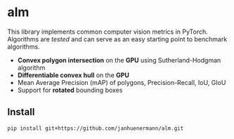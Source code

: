 # alm
This library implements common computer vision metrics in PyTorch. Algorithms are _tested_ and can serve as an easy starting point to benchmark algorithms.

- **Convex polygon intersection** on the **GPU** using Sutherland-Hodgman algorithm
- **Differentiable convex hull** on the **GPU**
- Mean Average Precision (mAP) of polygons, Precision-Recall, IoU, GIoU
- Support for **rotated** bounding boxes

## Install

```bash
pip install git+https://github.com/janhuenermann/alm.git
```
